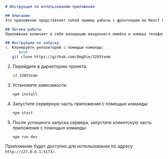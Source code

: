 ```markdown
# Инструкция по использованию приложения

## Описание
Это приложение представляет собой пример работы с фронтендом на React и бэкендом на Express. Фронтенд часть реализована с использованием библиотеки React, а также с использованием react-input-mask для управления форматом ввода номера телефона. Бэкенд часть построена с помощью фреймворка Express.

## Логика работы
Приложение включает в себя валидацию введенного емейла и номера телефона. После ввода данных, если они проходят валидацию, кнопка "Submit" становится доступной для отправки запроса на сервер. На сервере осуществляется поиск совпадений в JSON-файле по введенным данным. После обработки запроса данные отображаются на фронтенде.

## Инструкции по запуску
1. Клонируйте репозиторий с помощью команды:
   ```bash
   git clone https://github.com/OmgDie/3205team
   ```

2. Перейдите в директорию проекта:
   ```bash
   cd 3205team
   ```

3. Установите зависимости:
   ```bash
   npm install
   ```

4. Запустите серверную часть приложения с помощью команды:
   ```bash
   npm start
   ```

5. После успешного запуска сервера, запустите клиентскую часть приложения с помощью команды:
   ```bash
   npm run dev
   ```

Приложение будет доступно для использования по адресу `http://127.0.0.1:5173/`.
```
